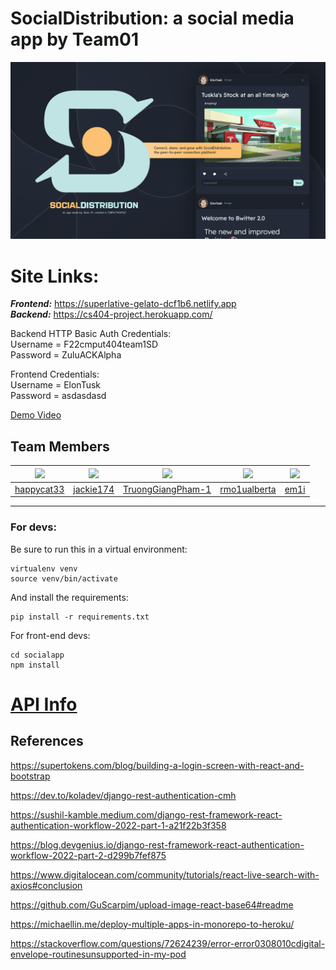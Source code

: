 # SocialDistribution: a social media app by Team01 
![Banner](https://github.com/CMPUT404-Social-Distribution-Project/mondaylab-cmput404-project/blob/main/docs/socialdistribution_banner.png)

# Site Links:
***Frontend:*** https://superlative-gelato-dcf1b6.netlify.app  
***Backend:*** https://cs404-project.herokuapp.com/

Backend HTTP Basic Auth Credentials:  
Username = F22cmput404team1SD  
Password = ZuluACKAlpha

Frontend Credentials:  
Username = ElonTusk  
Password = asdasdasd

[Demo Video](https://drive.google.com/file/d/1eIPnBjgxkBjWVIoSuKA7S6Pxn3eS_Y5E/view?usp=sharing)

##  Team Members  
  
| <img src="https://avatars.githubusercontent.com/u/49131259?v=4" width="120">| <img src="https://avatars.githubusercontent.com/u/57372321?v=4" width="120"> | <img src="https://avatars.githubusercontent.com/u/66976914?v=4" width="120"> | <img src="https://avatars.githubusercontent.com/u/77299977?v=4" width="120"> | <img src="https://avatars.githubusercontent.com/u/98789620?v=4" width="120"> |
:---: | :---: | :---: | :---: | :---:
|[happycat33](https://github.com/happycat33)|[jackie174](https://github.com/jackie174)|[TruongGiangPham-1](https://github.com/TruongGiangPham-1)|[rmo1ualberta](https://www.youtube.com/watch?v=dQw4w9WgXcQ)|[em1i](https://github.com/em1i)|

---
### For devs:

Be sure to run this in a virtual environment:
```
virtualenv venv
source venv/bin/activate
```
And install the requirements:
```
pip install -r requirements.txt
```

For front-end devs:
```
cd socialapp
npm install
```

# [API Info](https://github.com/CMPUT404-Social-Distribution-Project/mondaylab-cmput404-project/wiki/API-Documentation)


## References

https://supertokens.com/blog/building-a-login-screen-with-react-and-bootstrap

https://dev.to/koladev/django-rest-authentication-cmh

https://sushil-kamble.medium.com/django-rest-framework-react-authentication-workflow-2022-part-1-a21f22b3f358

https://blog.devgenius.io/django-rest-framework-react-authentication-workflow-2022-part-2-d299b7fef875

https://www.digitalocean.com/community/tutorials/react-live-search-with-axios#conclusion

https://github.com/GuScarpim/upload-image-react-base64#readme

https://michaellin.me/deploy-multiple-apps-in-monorepo-to-heroku/

https://stackoverflow.com/questions/72624239/error-error0308010cdigital-envelope-routinesunsupported-in-my-pod

